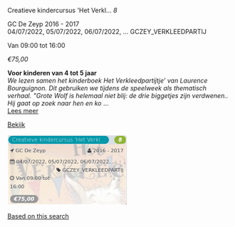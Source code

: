 Creatieve kindercursus 'Het Verkl... *8*

GC De Zeyp 2016 - 2017  
04/07/2022, 05/07/2022, 06/07/2022, ... GCZEY\_VERKLEEDPARTIJ  

Van 09:00 tot 16:00

*€75,00*

  

**Voor kinderen van 4 tot 5 jaar**  
*We lezen samen het kinderboek Het Verkleedpartijtje’ van Laurence Bourguignon. Dit gebruiken we tijdens de speelweek als thematisch verhaal. "Grote Wolf is helemaal niet blij: de drie biggetjes zijn verdwenen.. Hij gaat op zoek naar hen en ko*  ...  
[Lees meer](https://tickets.vgc.be/activity/subscribe/GCZEY_VERKLEEDPARTIJ)

[Bekijk](https://tickets.vgc.be/activity/subscribe/GCZEY_VERKLEEDPARTIJ)

![](73487.png)

[Based on this search](https://tickets.vgc.be/activity/index?&vrijeplaatsen=1&Age%5B%5D=3%2C5&entity=276)